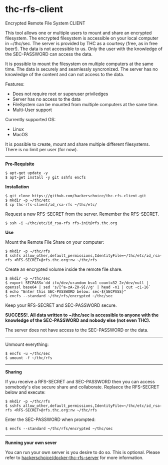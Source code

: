# thc-rfs-client
Encrypted Remote File System CLIENT

This tool allows one or multiple users to mount and share an encrypted filesystem. The encrypted filesystem is accessible on your local computer in ~/thc/sec. The server is provided by THC as a courtesy (free, as in free beer!). The data is not accessible to us. Only the user with the knowledge of the SEC-PASSWORD can access the data.

It is possible to mount the filesystem on multiple computers at the same time. The data is securely and seamlessly syncronized. The server has no knowledge of the content and can not access to the data.

Features:  
- Does not require root or superuser priviledges
- Server has no access to the data
- FileSystem can be mounted from multiple computers at the same time.
- Multi-User support

Currently supported OS:  
- Linux  
- MacOS  

It is possible to create, mount and share multiple different filesystems. There is no limit per user (for now). 

---
**Pre-Requisite**
```
$ apt-get update -y
$ apt-get install -y git sshfs encfs
```

**Installation**
```
$ git clone https://github.com/hackerschoice/thc-rfs-client.git
$ mkdir -p ~/thc/etc
$ cp thc-rfs-client/id_rsa-rfs ~/thc/etc/
```

Request a new RFS-SECRET from the server. Remember the RFS-SECRET.
```
$ ssh -i ~/thc/etc/id_rsa-rfs rfs-init@rfs.thc.org
```

**Use**

Mount the Remote File Share on your computer:
```
$ mkdir -p ~/thc/rfs
$ sshfs allow_other,default_permissions,IdentityFile=~/thc/etc/id_rsa-rfs <RFS-SECRET>@rfs.thc.org:rw ~/thc/rfs
```

Create an encrypted volume inside the remote file share.
```
$ mkdir -p ~/thc/sec
$ export SECPASS=`dd if=/dev/urandom bs=1 count=32 2>/dev/null | openssl base64 | sed 's/[^a-zA-Z0-9]//g' | head -n1 | cut -c1-16`
$ echo "Enter this SEC-PASSWORD below: sec-${SECPASS}"
$ encfs --standard ~/thc/rfs/encrypted ~/thc/sec
```

Keep your RFS-SECRET and SEC-PASSWORD secure. 

**SUCCESS!. All data written to ~/thc/sec is accessible to anyone with the knowledge of the SEC-PASSWORD and nobody else (not even THC).**

The server does not have access to the SEC-PASSWORD or the data.

---
Unmount everything:
```
$ encfs -u ~/thc/sec
$ umount -f ~/thc/rfs
```

---
**Sharing**

If you receive a RFS-SECRET and SEC-PASSWORD then you can access somebody's else secure share and collaborate. Replaece the RFS-SECRET below and execute:
```
$ mkdir -p ~/thc/rfs
$ sshfs allow_other,default_permissions,IdentityFile=~/thc/etc/id_rsa-rfs <RFS-SECRET>@rfs.thc.org:rw ~/thc/rfs
```

Enter the SEC-PASSWORD when prompted:
```
$ encfs --standard ~/thc/rfs/encrypted ~/thc/sec
```

---
**Running your own sever**

You can run your own server is you desire to do so. This is optional. Please refer to [hackerschoice/docker-thc-rfs-server](https://github.com/hackerschoice/docker-thc-rfs-server) for more information.

